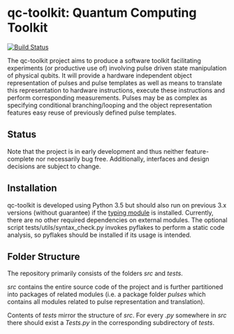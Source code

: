 # qc-toolkit: Quantum Computing Toolkit
[![Build Status](https://travis-ci.org/qutech/qc-toolkit.svg?branch=master)](https://travis-ci.org/qutech/qc-toolkit)


The qc-toolkit project aims to produce a software toolkit facilitating experiments (or productive use of) involving pulse driven state manipulation of physical qubits.
It will provide a hardware independent object representation of pulses and pulse templates as well as means to translate this representation to hardware instructions, execute these instructions and perform corresponding measurements.
Pulses may be as complex as specifying conditional branching/looping and the object representation features easy reuse of previously defined pulse templates.

## Status
Note that the project is in early development and thus neither feature-complete nor necessarily bug free. Additionally, interfaces and design decisions are subject to change.

## Installation
qc-toolkit is developed using Python 3.5 but should also run on previous 3.x versions (without guarantee) if the [typing module](https://github.com/JukkaL/typing) is installed.
Currently, there are no other required dependencies on external modules.
The optional script tests/utils/syntax_check.py invokes pyflakes to perform a static code analysis, so pyflakes should be installed if its usage is intended.

## Folder Structure
The repository primarily consists of the folders *src* and *tests*.

*src* contains the entire source code of the project and is further partitioned into packages of related modules (i.e. a package folder *pulses* which contains all modules related to pulse representation and translation).

Contents of *tests* mirror the structure of *src*. For every *<module>.py* somewhere in *src* there should exist a *<module>Tests.py* in the corresponding subdirectory of *tests*.
